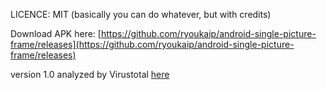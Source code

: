 LICENCE: MIT (basically you can do whatever, but with credits)

Download APK here: [https://github.com/ryoukaip/android-single-picture-frame/releases](https://github.com/ryoukaip/android-single-picture-frame/releases)

version 1.0 analyzed by Virustotal [here](https://www.virustotal.com/gui/file-analysis/MTBlMTRkYTkxMWI4ZjFmMTk1NGY0NzY1MjMxMThjMzc6MTcyODE0NDA1NA==)